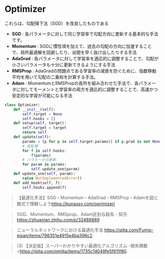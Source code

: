 # Optimizer

これらは、勾配降下法（SGD）を改良したものである

- **SGD** : 
    各パラメータに対して同じ学習率で勾配方向に更新する基本的な手法です。
- **Momentum** :
SGDに慣性項を加えて、過去の勾配の方向に加速することで、局所最適解を回避したり、谷間を早く抜け出したりする手法
- **AdaGrad** :
各パラメータに対して学習率を適応的に調整することで、勾配が小さいパラメータも十分に更新できるようにする手法
- **RMSProp** :
AdaGradの問題点である学習率の減衰を防ぐために、指数移動平均を用いて勾配の二乗和を計算する手法。
- **Adam** :
MomentumとRMSPropの長所を組み合わせた手法で、各パラメータに対してモーメントと学習率の両方を適応的に調整することで、高速かつ安定的な学習が可能になる手法

~~~python
class Optimizer:
    def __init__(self):
        self.target = None
        self.hooks = []
    def setup(self, target):
        self.target = target
        return self
    def update(self):
        params = [p for p in self.target.params() if p.grad is not None]
        # 前処理
        for f in self.hooks:
            f(params)
        # パラメータの更新
        for param in params:
            self.update_one(param)
    def update_one(self, param):
        raise NotImplementedError()
    def add_hook(self, f):
        self.hooks.append(f)
~~~


>【最適化手法】SGD・Momentum・AdaGrad・RMSProp・Adamを図と数式で理解しよう<https://kunassy.com/oprimizer/>

> SGD、Momentum、RMSprop、Adam区别与联系 - 知乎. <https://zhuanlan.zhihu.com/p/32488889>

> ニューラルネットワークにおける最適化手法 <https://qiita.com/Fumio-eisan/items/798351e4915e4ba396c2>.

>(3) 【決定版】スーパーわかりやすい最適化アルゴリズム -損失関数><https://qiita.com/omiita/items/1735c1d048fe5f611f80>.
